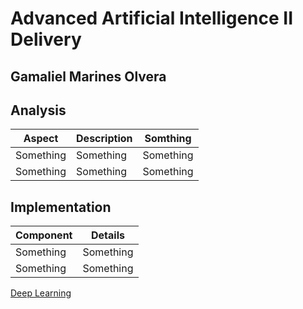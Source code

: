 
# Advanced Artificial Intelligence II Delivery  
**Gamaliel Marines Olvera**  
---

## Analysis  

| Aspect         | Description        |  Somthing |
|----------------|--------------------|-----------|
| Something      | Something          | Something |
| Something      | Something          | Something |



## Implementation  

| Component      | Details            |  
|----------------|--------------------|  
| Something      | Something          |  
| Something      | Something          |  





[Deep Learning]([url](https://github.com/Gamaliel-Marines/Brain-Tumor-Classification-DeepLearning))
